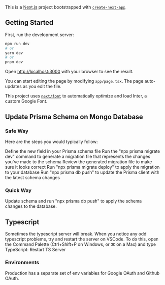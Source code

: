 This is a [Next.js](https://nextjs.org/) project bootstrapped with [`create-next-app`](https://github.com/vercel/next.js/tree/canary/packages/create-next-app).

## Getting Started

First, run the development server:

```bash
npm run dev
# or
yarn dev
# or
pnpm dev
```

Open [http://localhost:3000](http://localhost:3000) with your browser to see the result.

You can start editing the page by modifying `app/page.tsx`. The page auto-updates as you edit the file.

This project uses [`next/font`](https://nextjs.org/docs/basic-features/font-optimization) to automatically optimize and load Inter, a custom Google Font.

## Update Prisma Schema on Mongo Database

### Safe Way

Here are the steps you would typically follow:

Define the new field in your Prisma schema file
Run the "npx prisma migrate dev" command to generate a migration file that represents the changes you've made to the schema
Review the generated migration file to make sure it looks correct
Run "npx prisma migrate deploy" to apply the migration to your database
Run "npx prisma db push" to update the Prisma client with the latest schema changes

### Quick Way

Update schema and run "npx prisma db push" to apply the schema changes to the database.

## Typescript

Sometimes the typescript server will break. When you notice any odd typescript problems, try and restart the server on VSCode. To do this, open the Command Palette (Ctrl+Shift+P on Windows, or ⌘ on a Mac) and type TypeScript: Restart TS Server

### Environments
Production has a separate set of env variables for Google OAuth and Github OAuth.